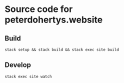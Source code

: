 # Source code for peterdohertys.website

## Build

`stack setup && stack build && stack exec site build`

## Develop

`stack exec site watch`
